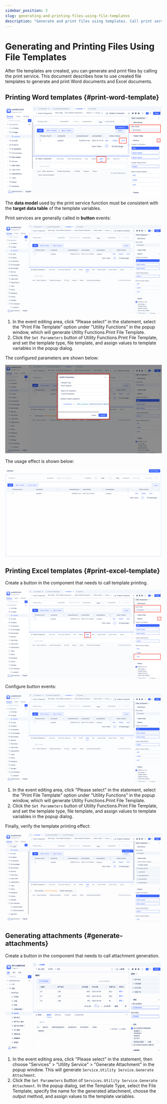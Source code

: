 ```yaml
---
sidebar_position: 3
slug: generating-and-printing-files-using-file-templates
description: "Generate and print files using templates. Call print service to produce Word and Excel documents from created file templates."
---
```


# Generating and Printing Files Using File Templates

After file templates are created, you can generate and print files by calling the print service. This document describes how to use created file templates to generate and print Word documents and Excel documents.

## Printing Word templates {#print-word-template}

![Print Word Template Interface](./img/2/2025-08-29-17-09-46.png "Print Word Template Interface")

The **data model** used by the print service function must be consistent with the **target data table** of the template variables.

Print services are generally called in **button** events:

![Print Service Configuration](./img/2/2025-08-29_11-03-18.gif "Print Service Configuration")

1. In the event editing area, click "Please select" in the statement, select the "Print File Template" option under "Utility Functions" in the popup window, which will generate Utility Functions.Print File Template.
2. Click the `Set Parameters` button of Utility Functions.Print File Template, and set the template type, file template, and assign values to template variables in the popup dialog.

The configured parameters are shown below:

![Configured Parameters](./img/2/2025-08-29-11-05-36.png "Configured Parameters")

The usage effect is shown below:

![Usage Effect](./img/2/2025-08-29_11-10-51.gif "Usage Effect")

## Printing Excel templates {#print-excel-template}

Create a button in the component that needs to call template printing.

![Create Print Button](./img/2/2025-08-29-16-35-09.png "Create Print Button")

Configure button events:

![Configure Button Events](./img/2/2025-08-29_16-36-33.gif "Configure Button Events")

1. In the event editing area, click "Please select" in the statement, select the "Print File Template" option under "Utility Functions" in the popup window, which will generate Utility Functions.Print File Template.
2. Click the `Set Parameters` button of Utility Functions.Print File Template, and set the template type, file template, and assign values to template variables in the popup dialog.

Finally, verify the template printing effect:

![Template Printing Effect](./img/2/2025-08-29_16-43-13.gif "Template Printing Effect")

## Generating attachments {#generate-attachments}

Create a button in the component that needs to call attachment generation.

![Create Attachment Generation Button](./img/2/2025-08-29_16-36-33-2.gif "Create Attachment Generation Button")

1. In the event editing area, click "Please select" in the statement, then choose "Services" > "Utility Service" > "Generate Attachment" in the popup window. This will generate `Service.Utility Service.Generate Attachment`.
2. Click the `Set Parameters` button of `Services.Utility Service.Generate Attachment`. In the popup dialog, set the Template Type, select the File Template, specify the name for the generated attachment, choose the output method, and assign values to the template variables.